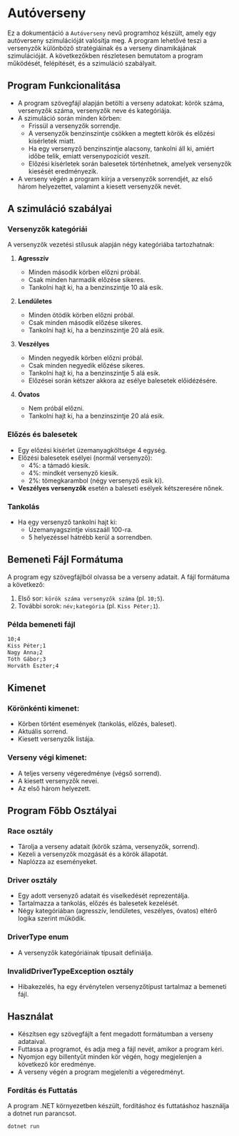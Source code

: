 # Autóverseny

Ez a dokumentáció a `Autóverseny` nevű programhoz készült, amely egy autóverseny szimulációját valósítja meg. A program lehetővé teszi a versenyzők különböző stratégiáinak és a verseny dinamikájának szimulációját. A következőkben részletesen bemutatom a program működését, felépítését, és a szimuláció szabályait.

## **Program Funkcionalitása**

- A program szövegfájl alapján betölti a verseny adatokat: körök száma, versenyzők száma, versenyzők neve és kategóriája.
- A szimuláció során minden körben:
  - Frissül a versenyzők sorrendje.
  - A versenyzők benzinszintje csökken a megtett körök és előzési kísérletek miatt.
  - Ha egy versenyző benzinszintje alacsony, tankolni áll ki, amiért időbe telik, emiatt versenypozíciót veszít.
  - Előzési kísérletek során balesetek történhetnek, amelyek versenyzők kiesését eredményezik.
- A verseny végén a program kiírja a versenyzők sorrendjét, az első három helyezettet, valamint a kiesett versenyzők nevét.

## **A szimuláció szabályai**

### **Versenyzők kategóriái**

A versenyzők vezetési stílusuk alapján négy kategóriába tartozhatnak:

1. **Agresszív**

   - Minden második körben előzni próbál.
   - Csak minden harmadik előzése sikeres.
   - Tankolni hajt ki, ha a benzinszintje 10 alá esik.

2. **Lendületes**

   - Minden ötödik körben előzni próbál.
   - Csak minden második előzése sikeres.
   - Tankolni hajt ki, ha a benzinszintje 20 alá esik.

3. **Veszélyes**

   - Minden negyedik körben előzni próbál.
   - Csak minden negyedik előzése sikeres.
   - Tankolni hajt ki, ha a benzinszintje 5 alá esik.
   - Előzései során kétszer akkora az esélye balesetek előidézésére.

4. **Óvatos**
   - Nem próbál előzni.
   - Tankolni hajt ki, ha a benzinszintje 20 alá esik.

### **Előzés és balesetek**

- Egy előzési kísérlet üzemanyagköltsége 4 egység.
- Előzési balesetek esélyei (normál versenyző):
  - 4%: a támadó kiesik.
  - 4%: mindkét versenyző kiesik.
  - 2%: tömegkarambol (négy versenyző esik ki).
- **Veszélyes versenyzők** esetén a baleseti esélyek kétszeresére nőnek.

### **Tankolás**

- Ha egy versenyző tankolni hajt ki:
  - Üzemanyagszintje visszaáll 100-ra.
  - 5 helyezéssel hátrébb kerül a sorrendben.

## **Bemeneti Fájl Formátuma**

A program egy szövegfájlból olvassa be a verseny adatait. A fájl formátuma a következő:

1. Első sor: `körök száma versenyzők száma` (pl. `10;5`).
2. További sorok: `név;kategória` (pl. `Kiss Péter;1`).

### Példa bemeneti fájl

```txt
10;4
Kiss Péter;1
Nagy Anna;2
Tóth Gábor;3
Horváth Eszter;4
```

## **Kimenet**

### Körönkénti kimenet:

- Körben történt események (tankolás, előzés, baleset).
- Aktuális sorrend.
- Kiesett versenyzők listája.

### Verseny végi kimenet:

- A teljes verseny végeredménye (végső sorrend).
- A kiesett versenyzők nevei.
- Az első három helyezett.

## **Program Főbb Osztályai**

### Race osztály

- Tárolja a verseny adatait (körök száma, versenyzők, sorrend).
- Kezeli a versenyzők mozgását és a körök állapotát.
- Naplózza az eseményeket.

### Driver osztály

- Egy adott versenyző adatait és viselkedését reprezentálja.
- Tartalmazza a tankolás, előzés és balesetek kezelését.
- Négy kategóriában (agresszív, lendületes, veszélyes, óvatos) eltérő logika szerint működik.

### DriverType enum

- A versenyzők kategóriáinak típusait definiálja.

### InvalidDriverTypeException osztály

- Hibakezelés, ha egy érvénytelen versenyzőtípust tartalmaz a bemeneti fájl.

## **Használat**

- Készítsen egy szövegfájlt a fent megadott formátumban a verseny adataival.
- Futtassa a programot, és adja meg a fájl nevét, amikor a program kéri.
- Nyomjon egy billentyűt minden kör végén, hogy megjelenjen a következő kör eredménye.
- A verseny végén a program megjeleníti a végeredményt.

### Fordítás és Futtatás

A program .NET környezetben készült, fordításhoz és futtatáshoz használja a dotnet run parancsot.

```txt
dotnet run
```
